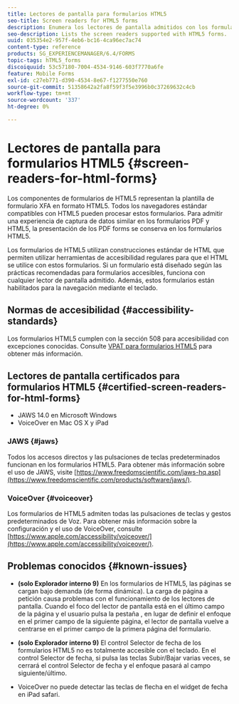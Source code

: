 ```yaml
---
title: Lectores de pantalla para formularios HTML5
seo-title: Screen readers for HTML5 forms
description: Enumera los lectores de pantalla admitidos con los formularios HTML5.
seo-description: Lists the screen readers supported with HTML5 forms.
uuid: 035354e2-957f-4eb6-bc16-4ca96ec7ac74
content-type: reference
products: SG_EXPERIENCEMANAGER/6.4/FORMS
topic-tags: hTML5_forms
discoiquuid: 53c57180-7004-4534-9146-603f7770a6fe
feature: Mobile Forms
exl-id: c27eb771-d390-4534-8e67-f1277550e760
source-git-commit: 51358642a2fa8f59f3f5e3996b0c37269632c4cb
workflow-type: tm+mt
source-wordcount: '337'
ht-degree: 0%

---
```


# Lectores de pantalla para formularios HTML5 {#screen-readers-for-html-forms}

Los componentes de formularios de HTML5 representan la plantilla de formulario XFA en formato HTML5. Todos los navegadores estándar compatibles con HTML5 pueden procesar estos formularios. Para admitir una experiencia de captura de datos similar en los formularios PDF y HTML5, la presentación de los PDF forms se conserva en los formularios HTML5.

Los formularios de HTML5 utilizan construcciones estándar de HTML que permiten utilizar herramientas de accesibilidad regulares para que el HTML se utilice con estos formularios. Si un formulario está diseñado según las prácticas recomendadas para formularios accesibles, funciona con cualquier lector de pantalla admitido. Además, estos formularios están habilitados para la navegación mediante el teclado.

## Normas de accesibilidad {#accessibility-standards}

Los formularios HTML5 cumplen con la sección 508 para accesibilidad con excepciones conocidas. Consulte [VPAT para formularios HTML5](https://www.adobe.com/content/dam/cc1/en/accessibility/compliance/pdfs/adobe-livecycle-es4-section-508-vpat-portfolio.pdf) para obtener más información.

## Lectores de pantalla certificados para formularios HTML5 {#certified-screen-readers-for-html-forms}

* JAWS 14.0 en Microsoft Windows
* VoiceOver en Mac OS X y iPad

### JAWS {#jaws}

Todos los accesos directos y las pulsaciones de teclas predeterminados funcionan en los formularios HTML5. Para obtener más información sobre el uso de JAWS, visite [https://www.freedomscientific.com/jaws-hq.asp](https://www.freedomscientific.com/products/software/jaws/).

### VoiceOver {#voiceover}

Los formularios de HTML5 admiten todas las pulsaciones de teclas y gestos predeterminados de Voz. Para obtener más información sobre la configuración y el uso de VoiceOver, consulte [https://www.apple.com/accessibility/voiceover/](https://www.apple.com/accessibility/voiceover/).

## Problemas conocidos {#known-issues}

* **(solo Explorador interno 9)** En los formularios de HTML5, las páginas se cargan bajo demanda (de forma dinámica). La carga de página a petición causa problemas con el funcionamiento de los lectores de pantalla. Cuando el foco del lector de pantalla está en el último campo de la página y el usuario pulsa la pestaña , en lugar de definir el enfoque en el primer campo de la siguiente página, el lector de pantalla vuelve a centrarse en el primer campo de la primera página del formulario.
* **(solo Explorador interno 9)** El control Selector de fecha de los formularios HTML5 no es totalmente accesible con el teclado. En el control Selector de fecha, si pulsa las teclas Subir/Bajar varias veces, se cerrará el control Selector de fecha y el enfoque pasará al campo siguiente/último.

* VoiceOver no puede detectar las teclas de flecha en el widget de fecha en iPad safari.
